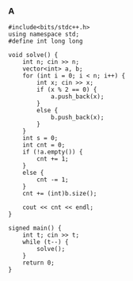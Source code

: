 ### A
	#include<bits/stdc++.h>
	using namespace std;
	#define int long long

	void solve() {
		int n; cin >> n;
		vector<int> a, b;
		for (int i = 0; i < n; i++) {
			int x; cin >> x;
			if (x % 2 == 0) {
				a.push_back(x);
			}
			else {
				b.push_back(x);
			}
		}
		int s = 0;
		int cnt = 0;
		if (!a.empty()) {
			cnt += 1;
		}
		else {
			cnt -= 1;
		}
		cnt += (int)b.size();

		cout << cnt << endl;
	}

	signed main() {
		int t; cin >> t;
		while (t--) {
			solve();
		}
		return 0;
	}